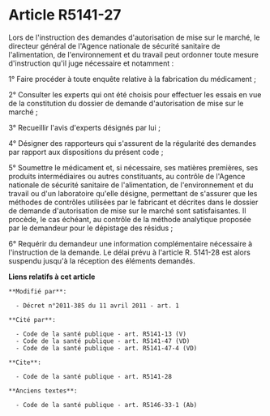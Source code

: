 # Article R5141-27

Lors de l'instruction des demandes d'autorisation de mise sur le marché, le directeur général de l'Agence nationale de
sécurité sanitaire de l'alimentation, de l'environnement et du travail peut ordonner toute mesure d'instruction qu'il juge
nécessaire et notamment : 

1° Faire procéder à toute enquête relative à la fabrication du médicament ; 

2° Consulter les experts qui ont été choisis pour effectuer les essais en vue de la constitution du dossier de demande
d'autorisation de mise sur le marché ; 

3° Recueillir l'avis d'experts désignés par lui ; 

4° Désigner des rapporteurs qui s'assurent de la régularité des demandes par rapport aux dispositions du présent code ; 

5° Soumettre le médicament et, si nécessaire, ses matières premières, ses produits intermédiaires ou autres constituants, au
contrôle de l'Agence nationale de sécurité sanitaire de l'alimentation, de l'environnement et du travail ou d'un laboratoire
qu'elle désigne, permettant de s'assurer que les méthodes de contrôles utilisées par le fabricant et décrites dans le dossier
de demande d'autorisation de mise sur le marché sont satisfaisantes. Il procède, le cas échéant, au contrôle de la méthode
analytique proposée par le demandeur pour le dépistage des résidus ; 

6° Requérir du demandeur une information complémentaire nécessaire à l'instruction de la demande. Le délai prévu à l'article
R. 5141-28 est alors suspendu jusqu'à la réception des éléments demandés.

**Liens relatifs à cet article**

	**Modifié par**:

	  - Décret n°2011-385 du 11 avril 2011 - art. 1

	**Cité par**:

	  - Code de la santé publique - art. R5141-13 (V)
	  - Code de la santé publique - art. R5141-47 (VD)
	  - Code de la santé publique - art. R5141-47-4 (VD)

	**Cite**:

	  - Code de la santé publique - art. R5141-28

	**Anciens textes**:

	  - Code de la santé publique - art. R5146-33-1 (Ab)
